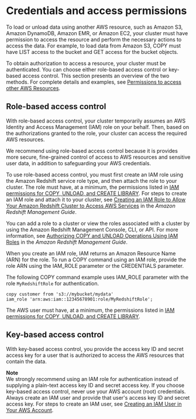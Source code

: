 # Credentials and access permissions<a name="loading-data-access-permissions"></a>

 To load or unload data using another AWS resource, such as Amazon S3, Amazon DynamoDB, Amazon EMR, or Amazon EC2, your cluster must have permission to access the resource and perform the necessary actions to access the data\. For example, to load data from Amazon S3, COPY must have LIST access to the bucket and GET access for the bucket objects\. 

To obtain authorization to access a resource, your cluster must be authenticated\. You can choose either role\-based access control or key\-based access control\. This section presents an overview of the two methods\. For complete details and examples, see [Permissions to access other AWS Resources](copy-usage_notes-access-permissions.md)\.

## Role\-based access control<a name="loading-data-access-role-based"></a>

With role\-based access control, your cluster temporarily assumes an AWS Identity and Access Management \(IAM\) role on your behalf\. Then, based on the authorizations granted to the role, your cluster can access the required AWS resources\.

We recommend using role\-based access control because it is provides more secure, fine\-grained control of access to AWS resources and sensitive user data, in addition to safeguarding your AWS credentials\.

To use role\-based access control, you must first create an IAM role using the Amazon Redshift service role type, and then attach the role to your cluster\. The role must have, at a minimum, the permissions listed in [IAM permissions for COPY, UNLOAD, and CREATE LIBRARY](copy-usage_notes-access-permissions.md#copy-usage_notes-iam-permissions)\. For steps to create an IAM role and attach it to your cluster, see [Creating an IAM Role to Allow Your Amazon Redshift Cluster to Access AWS Services](https://docs.aws.amazon.com/redshift/latest/mgmt/authorizing-redshift-service.html#authorizing-redshift-service-creating-an-iam-role) in the *Amazon Redshift Management Guide*\.

You can add a role to a cluster or view the roles associated with a cluster by using the Amazon Redshift Management Console, CLI, or API\. For more information, see [Authorizing COPY and UNLOAD Operations Using IAM Roles](https://docs.aws.amazon.com/redshift/latest/mgmt/copy-unload-iam-role.html) in the *Amazon Redshift Management Guide*\.

When you create an IAM role, IAM returns an Amazon Resource Name \(ARN\) for the role\. To run a COPY command using an IAM role, provide the role ARN using the IAM\_ROLE parameter or the CREDENTIALS parameter\.

The following COPY command example uses IAM\_ROLE parameter with the role `MyRedshiftRole` for authentication\.

```
copy customer from 's3://mybucket/mydata' 
iam_role 'arn:aws:iam::12345678901:role/MyRedshiftRole';
```

The AWS user must have, at a minimum, the permissions listed in [IAM permissions for COPY, UNLOAD, and CREATE LIBRARY](copy-usage_notes-access-permissions.md#copy-usage_notes-iam-permissions)\.

## Key\-based access control<a name="loading-data-access-key-based"></a>

With key\-based access control, you provide the access key ID and secret access key for a user that is authorized to access the AWS resources that contain the data\. 

**Note**  
We strongly recommend using an IAM role for authentication instead of supplying a plain\-text access key ID and secret access key\. If you choose key\-based access control, never use your AWS account \(root\) credentials\. Always create an IAM user and provide that user's access key ID and secret access key\. For steps to create an IAM user, see [Creating an IAM User in Your AWS Account](https://docs.aws.amazon.com/IAM/latest/UserGuide/id_users_create.html)\.